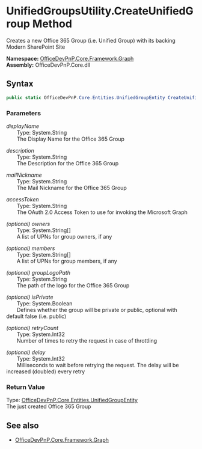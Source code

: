 # UnifiedGroupsUtility.CreateUnifiedGroup Method  
Creates a new Office 365 Group (i.e. Unified Group) with its backing Modern SharePoint Site  

**Namespace:** [OfficeDevPnP.Core.Framework.Graph](OfficeDevPnP.Core.Framework.Graph.md)  
**Assembly:** OfficeDevPnP.Core.dll  
## Syntax
```C#
public static OfficeDevPnP.Core.Entities.UnifiedGroupEntity CreateUnifiedGroup(String displayName, String description, String mailNickname, String accessToken, String[] owners, String[] members, String groupLogoPath, Boolean isPrivate, Int32 retryCount, Int32 delay)
```
### Parameters
*displayName*  
&emsp;&emsp;Type: System.String  
&emsp;&emsp;The Display Name for the Office 365 Group  
  
*description*  
&emsp;&emsp;Type: System.String  
&emsp;&emsp;The Description for the Office 365 Group  
  
*mailNickname*  
&emsp;&emsp;Type: System.String  
&emsp;&emsp;The Mail Nickname for the Office 365 Group  
  
*accessToken*  
&emsp;&emsp;Type: System.String  
&emsp;&emsp;The OAuth 2.0 Access Token to use for invoking the Microsoft Graph  
  
*(optional) owners*  
&emsp;&emsp;Type: System.String[]  
&emsp;&emsp;A list of UPNs for group owners, if any  
  
*(optional) members*  
&emsp;&emsp;Type: System.String[]  
&emsp;&emsp;A list of UPNs for group members, if any  
  
*(optional) groupLogoPath*  
&emsp;&emsp;Type: System.String  
&emsp;&emsp;The path of the logo for the Office 365 Group  
  
*(optional) isPrivate*  
&emsp;&emsp;Type: System.Boolean  
&emsp;&emsp;Defines whether the group will be private or public, optional with default false (i.e. public)  
  
*(optional) retryCount*  
&emsp;&emsp;Type: System.Int32  
&emsp;&emsp;Number of times to retry the request in case of throttling  
  
*(optional) delay*  
&emsp;&emsp;Type: System.Int32  
&emsp;&emsp;Milliseconds to wait before retrying the request. The delay will be increased (doubled) every retry  
  
### Return Value
Type: [OfficeDevPnP.Core.Entities.UnifiedGroupEntity](OfficeDevPnP.Core.Entities.UnifiedGroupEntity.md)  
The just created Office 365 Group

## See also
- [OfficeDevPnP.Core.Framework.Graph](OfficeDevPnP.Core.Framework.Graph.md)
